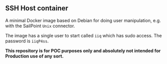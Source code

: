 ## SSH Host container

A minimal Docker image based on Debian for doing user manipulation, e.g. with the SailPoint `Unix` connector.

The image has a single user to start called `iiq` which has sudo access. The password is `iiqP4ss`.

**This repository is for POC purposes only and absolutely not intended for Production use of any sort.**